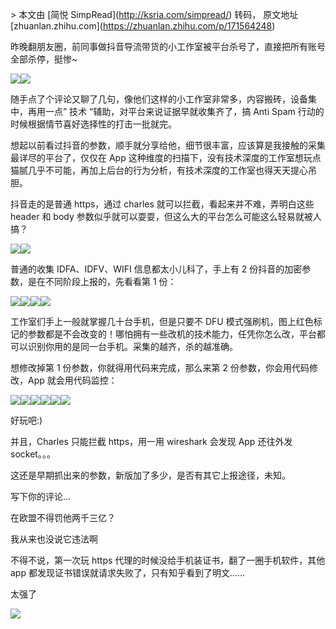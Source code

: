 \> 本文由 \[简悦 SimpRead\](http://ksria.com/simpread/) 转码， 原文地址 \[zhuanlan.zhihu.com\](https://zhuanlan.zhihu.com/p/171564248)

昨晚翻朋友圈，前同事做抖音导流带货的小工作室被平台杀号了，直接把所有账号全部杀停，挺惨~

![](https://picb.zhimg.com/v2-da1d3123521ee4611e943178ea301bd9_b.jpg)![](https://picb.zhimg.com/v2-da1d3123521ee4611e943178ea301bd9_r.jpg)

随手点了个评论又聊了几句，像他们这样的小工作室非常多，内容搬砖，设备集中，再用一点” 技术 “辅助，对平台来说证据早就收集齐了，搞 Anti Spam 行动的时候根据情节喜好选择性的打击一批就完。

想起以前看过抖音的参数，顺手就分享给他，细节很丰富，应该算是我接触的采集最详尽的平台了，仅仅在 App 这种维度的扫描下，没有技术深度的工作室想玩点猫腻几乎不可能，再加上后台的行为分析，有技术深度的工作室也得天天提心吊胆。

抖音走的是普通 https，通过 charles 就可以拦截，看起来并不难，弄明白这些 header 和 body 参数似乎就可以耍耍，但这么大的平台怎么可能这么轻易就被人搞？

![](https://pic3.zhimg.com/v2-f84b2df7e3814f0acbb32a5930cc2f85_b.jpg)![](https://pic3.zhimg.com/v2-f84b2df7e3814f0acbb32a5930cc2f85_r.jpg)

普通的收集 IDFA、IDFV、WIFI 信息都太小儿科了，手上有 2 份抖音的加密参数，是在不同阶段上报的，先看看第 1 份：

![](https://pic4.zhimg.com/v2-fe51d06e57679dc2a7b5e20b181eb3af_b.jpg)![](https://pic4.zhimg.com/v2-fe51d06e57679dc2a7b5e20b181eb3af_r.jpg)![](https://pic1.zhimg.com/v2-658ab797f0e006b93008a27595ed1d58_b.jpg)![](https://pic1.zhimg.com/v2-658ab797f0e006b93008a27595ed1d58_r.jpg)

工作室们手上一般就掌握几十台手机，但是只要不 DFU 模式强刷机，图上红色标记的参数都是不会改变的！哪怕拥有一些改机的技术能力，任凭你怎么改，平台都可以识别你用的是同一台手机。采集的越齐，杀的越准确。

想修改掉第 1 份参数，你就得用代码来完成，那么来第 2 份参数，你会用代码修改，App 就会用代码监控：

![](https://pic1.zhimg.com/v2-954fbc7175a32609e352adb6707f6289_b.jpg)![](https://pic1.zhimg.com/v2-954fbc7175a32609e352adb6707f6289_r.jpg)![](https://pic4.zhimg.com/v2-e6f3cff35d5fcf31416b97802ae440eb_b.jpg)![](https://pic4.zhimg.com/v2-e6f3cff35d5fcf31416b97802ae440eb_r.jpg)![](https://pic3.zhimg.com/v2-e3826f2c04b7c9ade645cc50778b5646_b.jpg)![](https://pic3.zhimg.com/v2-e3826f2c04b7c9ade645cc50778b5646_r.jpg)

好玩吧:)

并且，Charles 只能拦截 https，用一用 wireshark 会发现 App 还往外发 socket。。。

这还是早期抓出来的参数，新版加了多少，是否有其它上报途径，未知。

写下你的评论...  

在欧盟不得罚他两千三亿？

我从来也没说它违法啊

不得不说，第一次玩 https 代理的时候没给手机装证书，翻了一圈手机软件，其他 app 都发现证书错误就请求失败了，只有知乎看到了明文……

太强了

![](https://pic2.zhimg.com/v2-f4bcc55c40efedc78401a3b6c59e50e5_r.gif)